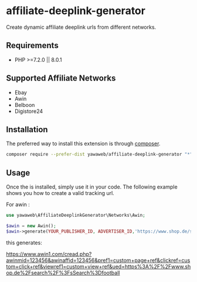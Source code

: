 # affiliate-deeplink-generator
Create dynamic affiliate deeplink urls from different networks.

Requirements
------------
- PHP >=7.2.0 || 8.0.1

Supported Affiliate Networks
------------

- Ebay
- Awin
- Belboon
- Digistore24

Installation
------------

The preferred way to install this extension is through [composer](http://getcomposer.org/download/).

```bash
composer require --prefer-dist yawaweb/affiliate-deeplink-generator "*"
```

Usage
-----

Once the is installed, simply use it in your code. The following example shows you how to create a valid tracking url. 

For awin :

```php
use yawaweb\AffiliateDeeplinkGenerator\Networks\Awin;

$awin = new Awin();
$awin->generate(YOUR_PUBLISHER_ID, ADVERTISER_ID,'https://www.shop.de/search/?sSearch=football', 'custom click ref', 'custom view ref', 'custom page ref');
```

this generates:

https://www.awin1.com/cread.php?awinmid=123456&awinaffid=123456&pref1=custom+page+ref&clickref=custom+click+ref&viewref1=custom+view+ref&ued=https%3A%2F%2Fwww.shop.de%2Fsearch%2F%3FsSearch%3Dfootball
